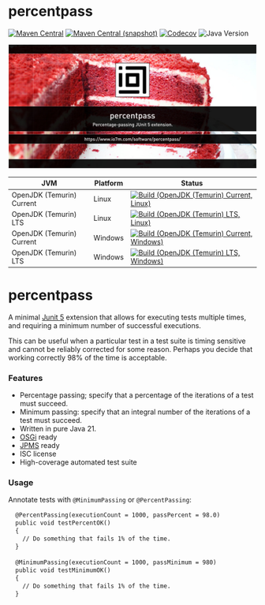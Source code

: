 percentpass
===

[![Maven Central](https://img.shields.io/maven-central/v/com.io7m.percentpass/com.io7m.percentpass.svg?style=flat-square)](http://search.maven.org/#search%7Cga%7C1%7Cg%3A%22com.io7m.percentpass%22)
[![Maven Central (snapshot)](https://img.shields.io/nexus/s/com.io7m.percentpass/com.io7m.percentpass?server=https%3A%2F%2Fs01.oss.sonatype.org&style=flat-square)](https://s01.oss.sonatype.org/content/repositories/snapshots/com/io7m/percentpass/)
[![Codecov](https://img.shields.io/codecov/c/github/io7m-com/percentpass.svg?style=flat-square)](https://codecov.io/gh/io7m-com/percentpass)
![Java Version](https://img.shields.io/badge/21-java?label=java&color=e6c35c)

![com.io7m.percentpass](./src/site/resources/percentpass.jpg?raw=true)

| JVM | Platform | Status |
|-----|----------|--------|
| OpenJDK (Temurin) Current | Linux | [![Build (OpenJDK (Temurin) Current, Linux)](https://img.shields.io/github/actions/workflow/status/io7m-com/percentpass/main.linux.temurin.current.yml)](https://www.github.com/io7m-com/percentpass/actions?query=workflow%3Amain.linux.temurin.current)|
| OpenJDK (Temurin) LTS | Linux | [![Build (OpenJDK (Temurin) LTS, Linux)](https://img.shields.io/github/actions/workflow/status/io7m-com/percentpass/main.linux.temurin.lts.yml)](https://www.github.com/io7m-com/percentpass/actions?query=workflow%3Amain.linux.temurin.lts)|
| OpenJDK (Temurin) Current | Windows | [![Build (OpenJDK (Temurin) Current, Windows)](https://img.shields.io/github/actions/workflow/status/io7m-com/percentpass/main.windows.temurin.current.yml)](https://www.github.com/io7m-com/percentpass/actions?query=workflow%3Amain.windows.temurin.current)|
| OpenJDK (Temurin) LTS | Windows | [![Build (OpenJDK (Temurin) LTS, Windows)](https://img.shields.io/github/actions/workflow/status/io7m-com/percentpass/main.windows.temurin.lts.yml)](https://www.github.com/io7m-com/percentpass/actions?query=workflow%3Amain.windows.temurin.lts)|


# percentpass

A minimal [Junit 5](https://junit.org/junit5/) extension that allows for
executing tests multiple times, and requiring a minimum number of successful
executions.

This can be useful when a particular test in a test suite is timing sensitive
and cannot be reliably corrected for some reason. Perhaps you decide that
working correctly 98% of the time is acceptable.

### Features

  * Percentage passing; specify that a percentage of the iterations of a test must succeed.
  * Minimum passing: specify that an integral number of the iterations of a test must succeed.
  * Written in pure Java 21.
  * [OSGi](https://www.osgi.org/) ready
  * [JPMS](https://en.wikipedia.org/wiki/Java_Platform_Module_System) ready
  * ISC license
  * High-coverage automated test suite

### Usage

Annotate tests with `@MinimumPassing` or `@PercentPassing`:


```
  @PercentPassing(executionCount = 1000, passPercent = 98.0)
  public void testPercentOK()
  {
    // Do something that fails 1% of the time.
  }

  @MinimumPassing(executionCount = 1000, passMinimum = 980)
  public void testMinimumOK()
  {
    // Do something that fails 1% of the time.
  }
```

